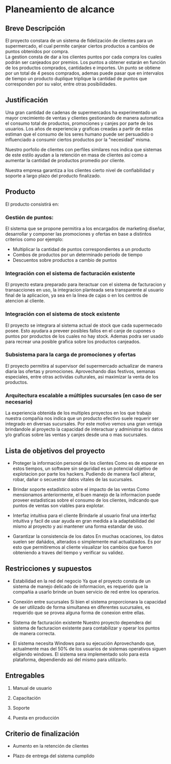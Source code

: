# Planeamiento de alcance

## Breve Descripción


El proyecto constara de un sistema de fidelización de clientes para un supermercado, el cual permite canjear ciertos productos a cambios de puntos obtenidos por compra.   
La gestion consta de dar a los clientes puntos por cada compra los cuales podrán ser canjeados por premios.
Los puntos a obtener estarán en función de los productos comprados, cantidades e importes. Un punto se obtiene por un total de 4 pesos comprados, ademas puede pasar que en intervalos de tiempo un producto duplique triplique la cantidad de puntos que corresponden por su valor, entre otras posibilidades.


## Justificación

Una gran cantidad de cadenas de supermercados ha experimentado un mayor crecimiento de ventas y clientes gestionando de manera automatica el consumo total de productos, promociones y canjes por parte de los usuarios. Los años de experiencia y graficas creadas a partir de estas estiman que el consumo de los seres humano puede ser persuadido o influenciado a consumir ciertos productos por la "necesidad" misma.

Nuestro porfolio de clientes con perfiles similares nos indica que sistemas de este estilo ayudan a la retención en masa de clientes así como a aumentar la cantidad de productos promedio por cliente.

Nuestra empresa garantiza a los clientes cierto nivel de confiabilidad y soporte a largo plazo del producto finalizado.

## Producto

El producto consistirá en:

### Gestión de puntos:

El sistema que se propone permitira a los encargados de marketing diseñar, desarrollar y componer las promociones y ofertas en base a distintos criterios como por ejemplo:
  * Multiplicar la cantidad de puntos correspondientes a un producto
  * Combos de productos por un determinado periodo de tiempo
  * Descuentos sobre productos a cambio de puntos

### Integración con el sistema de facturación existente
El proyecto estara preparado para iteractuar con el sistema de facturacion y transacciones en uso, la integracion planteada sera transparente al usuario final de la aplicacion, ya sea en la linea de cajas o en los centros de atencion al cliente.

### Integración con el sistema de stock existente
El proyecto se integrara al sistema actual de stock que cada supermecado posee. Esto ayudara a preveer posibles fallos en el canje de cupones o puntos por productos de los cuales no hay stock. Ademas podra ser usado para recrear una posible grafica sobre los productos canjeados.

### Subsistema para la carga de promociones y ofertas
El proyecto permitira al supervisor del supermercado actualizar de manera diaria las ofertas y promociones. Aprovechando dias festivos, semanas especiales, entre otras actividas culturales, asi maximizar la venta de los productos.

### Arquitectura escalable a múltiples sucursales (en caso de ser necesario)
La experiencia obtenida de los multiples proyectos en los que trabajo nuestra compañia nos indica que un producto efectivo suele requerir ser integrado en diversas sucursales. Por este motivo vemos una gran ventaja brindandole al proyecto la capacidad de interactuar y administrar los datos y/o graficas sobre las ventas y canjes desde una o mas sucursales.

## Lista de objetivos del proyecto

* Proteger la información personal de los clientes
    Como es de esperar en estos tiempos, un software sin seguridad es un potencial objetivo de explotacion por parte los hackers. Pudiendo de manera facil alterar, robar, dañar o secuestrar datos vitales de las sucursales.

* Brindar soporte estadístico sobre el impacto de las ventas
    Como mensionamos anteriormente, el buen manejo de la informacion puede proveer estadisticas sobre el consumo de los clientes, indicando que puntos de ventas son viables para explotar.

* Interfaz intuitiva para el cliente
    Brindarle al usuario final una interfaz intuitiva y facil de usar ayuda en gran medida a la adaptabilidad del mismo al proyecto y asi mantener una forma estandar de uso.

* Garantizar la consistencia de los datos
    En muchas ocaciones, los datos suelen ser dañádos, alterados o simplemente mal actualizados. Es por esto que permitiremos al cliente visualizar los cambios que fueron obteniendo a traves del tiempo y verificar su validez.

## Restricciones y supuestos

* Estabilidad en la red del negocio
    Ya que el proyecto consta de un sistema de manejo delicado de informacion, es requerido que la compañia a usarlo brinde un buen servicio de red entre los operarios.

* Conexión entre sucursales
    Si bien el sistema proporcionara la capacidad de ser utilizado de forma simultanea en diferentes sucursales, es requerido que se provea alguna forma de conexion entre ellas.

* Sistema de facturación existente
    Nuestro proyecto dependera del sistema de facturacion existente para contabilizar y operar los puntos de manera correcta.

* El sistema necesita Windows para su ejecución
    Aprovechando que, actualmente mas del 50% de los usuarios de sistemas operativos siguen eligiendo windows. El sistema sera implementado solo para esta plataforma, dependiendo asi del mismo para utilizarlo.

## Entregables

1. Manual de usuario

2. Capacitación

3. Soporte

4. Puesta en producción

## Criterio de finalización

* Aumento en la retención de clientes

* Plazo de entrega del sistema cumplido

